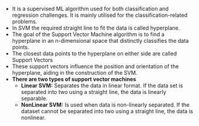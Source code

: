 - It is a supervised ML algorithm used for both classification and regression challenges. It is mainly utilised for the classification-related problems.
- In SVM the required straight line to fit the data is called hyperplane.
- The goal of the Support Vector Machine algorithm is to find a hyperplane in an n-dimensional space that distinctly classifies the data points.
- The closest data points to the hyperplane on either side are called Support Vectors
- These support vectors influence the position and orientation of the hyperplane, aiding in the construction of the SVM.
- **There are two types of support vector machines**
	- **Linear SVM:** Separates the data in linear format. If the data set is separated into two using a straight line, the data is linearly separable.
	- **NonLinear SVM:** Is used when data is non-linearly separated. If the dataset cannot be separated into two using a straight line, the data is nonlinear.